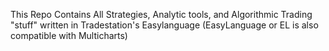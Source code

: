 This Repo Contains All Strategies, Analytic tools, and Algorithmic Trading "stuff" written in Tradestation's Easylanguage (EasyLanguage or EL is also compatible with Multicharts)
